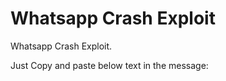 Whatsapp Crash Exploit
========
Whatsapp Crash Exploit. 

Just Copy and paste below text in the message:
